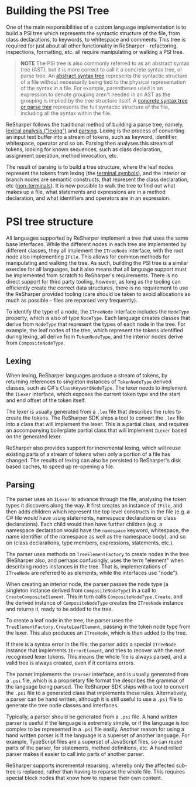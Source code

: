 ---
---

# Building the PSI Tree

One of the main responsibilities of a custom language implementation is to build a PSI tree which represents the syntactic structure of the file, from class declarations, to keywords, to whitespace and comments. This tree is required for just about all other functionality in ReSharper - refactoring, inspections, formatting, etc. all require manipulating or walking a PSI tree.

> **NOTE** The PSI tree is also commonly referred to as an abstract syntax tree (AST), but it is more correct to call it a concrete syntax tree, or parse tree. An [abstract syntax tree](https://en.wikipedia.org/wiki/Abstract_syntax_tree) represents the syntactic structure of a file without necessarily being tied to the physical representation of the syntax in a file. For example, parentheses used in an expression to denote grouping aren't needed in an AST as the grouping is implied by the tree structure itself. A [concrete syntax tree or parse tree](https://en.wikipedia.org/wiki/Parse_tree) represents the full syntactic structure of the file, including all the syntax within the file.

ReSharper follows the traditional method of building a parse tree, namely, [lexical analysis ("lexing")](https://en.wikipedia.org/wiki/Lexical_analysis) and [parsing](https://en.wikipedia.org/wiki/Parsing). Lexing is the process of converting an input text buffer into a stream of tokens, such as keyword, identifier, whitespace, operator and so on. Parsing then analyses this stream of tokens, looking for known sequences, such as class declaration, assignment operation, method invocation, etc.

The result of parsing is to build a tree structure, where the leaf nodes represent the tokens from lexing (the [terminal symbols](https://en.wikipedia.org/wiki/Terminal_and_nonterminal_symbols)), and the interior or branch nodes are semantic constructs, that represent the class declaration, etc ([non-terminals](https://en.wikipedia.org/wiki/Terminal_and_nonterminal_symbols)). It is now possible to walk the tree to find out what makes up a file, what statements and expressions are in a method declaration, and what identifiers and operators are in an expression.

# PSI tree structure

All languages supported by ReSharper implement a tree that uses the same base interfaces. While the different nodes in each tree are implemented by different classes, they all implement the `ITreeNode` interface, with the root node also implementing `IFile`. This allows for common methods for manipulating and walking the tree. As such, building the PSI tree is a similar exercise for all languages, but it also means that all language support must be implemented from scratch to ReSharper's requirements. There is no direct support for third party tooling, however, as long as the tooling can efficiently create the correct data structures, there is no requirement to use the ReSharper provided tooling (care should be taken to avoid allocations as much as possible - files are reparsed very frequently).

To identify the type of a node, the `ITreeNode` interface includes the `NodeType` property, which is also of type `NodeType`. Each language creates classes that derive from `NodeType` that represent the types of each node in the tree. For example, the leaf nodes of the tree, which represent the tokens identified during lexing, all derive from `TokenNodeType`, and the interior nodes derive from `CompositeNodeType`.

## Lexing

When lexing, ReSharper languages produce a stream of tokens, by returning references to singleton instances of `TokenNodeType` derived classes, such as C#'s `ClassKeywordNodeType`. The lexer needs to implement the `ILexer` interface, which exposes the current token type and the start and end offset of the token itself.

The lexer is usually generated from a `.lex` file that describes the rules to create the tokens. The ReSharper SDK ships a tool to convert the `.lex` file into a class that will implement the lexer. This is a partial class, and requires an accompanying boilerplate partial class that will implement `ILexer` based on the generated lexer.

ReSharper also provides support for incremental lexing, which will reuse existing parts of a stream of tokens when only a portion of a file has changed. The results of lexing can also be persisted to ReSharper's disk based caches, to speed up re-opening a file.

## Parsing

The parser uses an `ILexer` to advance through the file, analysing the token types it discovers along the way. It first creates an instance of `IFile`, and then adds children which represent the top level constructs in the file (e.g. a C# file would have `using` statements, namespace declarations or class declarations). Each child would then have further children (e.g. a namespace declaration would have the `namespace` keyword, whitespace, the name identifier of the namespace as well as the namespace body), and so on (class declarations, type members, expressions, statements, etc.).

The parser uses methods on `TreeElementFactory` to create nodes in the tree (ReSharper also, and perhaps confusingly, uses the term "element" when describing nodes instances in the tree. That is, implementations of `ITreeNode` are referred to as elements, while the interfaces use "node").

When creating an interior node, the parser passes the node type (a singleton instance derived from `CompositeNodeType`) in a call to `CreateCompositeElement`. This in turn calls `CompositeNodeType.Create`, and the derived instance of `CompositeNodeType` creates the `ITreeNode` instance and returns it, ready to be added to the tree. 

To create a leaf node in the tree, the parser uses the `TreeElementFactory.CreateLeafElement`, passing in the token node type from the lexer. This also produces an `ITreeNode`, which is then added to the tree.

If there is a syntax error in the file, the parser adds a special `ITreeNode` instance that implements `IErrorElement`, and tries to recover with the next recognised lexer tokens. This means the whole file is always parsed, and a valid tree is always created, even if it contains errors.

The parser implements the `IParser` interface, and is usually generated from a `.psi` file, which is a proprietary file format the describes the grammar of the language being parsed. The ReSharper SDK ships with a tool to convert the `.psi` file to a generated class that implements these rules. Alternatively, a parser can be hand written, although it is still useful to use a `.psi` file to generate the tree node classes and interfaces.

Typically, a parser should be generated from a `.psi` file. A hand written parser is useful if the language is extremely simple, or if the language is too complex to be represented in a `.psi` file easily. Another reason for using a hand written parser is if the language is a superset of another language. For example, TypeScript files are a superset of JavaScript files, so can reuse parts of the parser, for statements, method definitions, etc. A hand rolled parser makes it easier to call into parts of another parser.

ReSharper supports incremental reparsing, whereby only the affected sub-tree is replaced, rather than having to reparse the whole file. This requires special block nodes that know how to reparse their own content.
